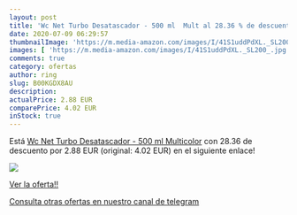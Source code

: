 ```yaml
---
layout: post
title: 'Wc Net Turbo Desatascador - 500 ml  Mult al 28.36 % de descuento'
date: 2020-07-09 06:29:57
thumbnailImage: 'https://m.media-amazon.com/images/I/41S1uddPdXL._SL200_.jpg'
images: [ 'https://m.media-amazon.com/images/I/41S1uddPdXL._SL200_.jpg' ]
comments: true
category: ofertas
author: ring
slug: B00KGDX8AU
description:
actualPrice: 2.88 EUR
comparePrice: 4.02 EUR
inStock: true
---
```


Está [Wc Net Turbo Desatascador - 500 ml  Multicolor](https://www.amazon.com/dp/B00KGDX8AU/?tag=redken08-20) con 28.36 de descuento por 2.88 EUR (original: 4.02 EUR) en el siguiente enlace!

[![](https://m.media-amazon.com/images/I/41S1uddPdXL._SL200_.jpg)](https://www.amazon.com/dp/B00KGDX8AU/?tag=redken08-20)

[Ver la oferta!!](https://www.amazon.com/dp/B00KGDX8AU/?tag=redken08-20)

[Consulta otras ofertas en nuestro canal de telegram](https://t.me/s/ofertas25)
